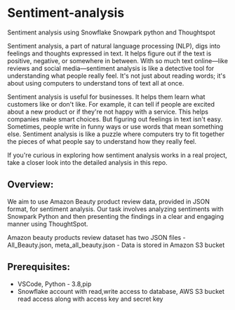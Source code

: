 # Sentiment-analysis
Sentiment analysis using Snowflake Snowpark python and Thoughtspot

  Sentiment analysis, a part of natural language processing (NLP), digs into feelings and thoughts expressed in text. It helps figure out if the text is positive, negative, or somewhere in between. With so much text online—like reviews and social media—sentiment analysis is like a detective tool for understanding what people really feel. It's not just about reading words; it's about using computers to understand tons of text all at once.

  Sentiment analysis is useful for businesses. It helps them learn what customers like or don't like. For example, it can tell if people are excited about a new product or if they're not happy with a service. This helps companies make smart choices. But figuring out feelings in text isn't easy. Sometimes, people write in funny ways or use words that mean something else. Sentiment analysis is like a puzzle where computers try to fit together the pieces of what people say to understand how they really feel.

If you're curious in exploring how sentiment analysis works in a real project, take a closer look into the detailed analysis in this repo.

## Overview:
We aim to use Amazon Beauty product review data, provided in JSON format, for sentiment analysis. Our task involves analyzing sentiments with Snowpark Python and then presenting the findings in a clear and engaging manner using ThoughtSpot.

Amazon beauty products review dataset has two JSON files - All_Beauty.json, meta_all_beauty.json - Data is stored in Amazon S3 bucket

## Prerequisites:
- VSCode, Python - 3.8,pip
- Snowflake account with read,write access to database, AWS S3 bucket read access along with access key and secret key 
